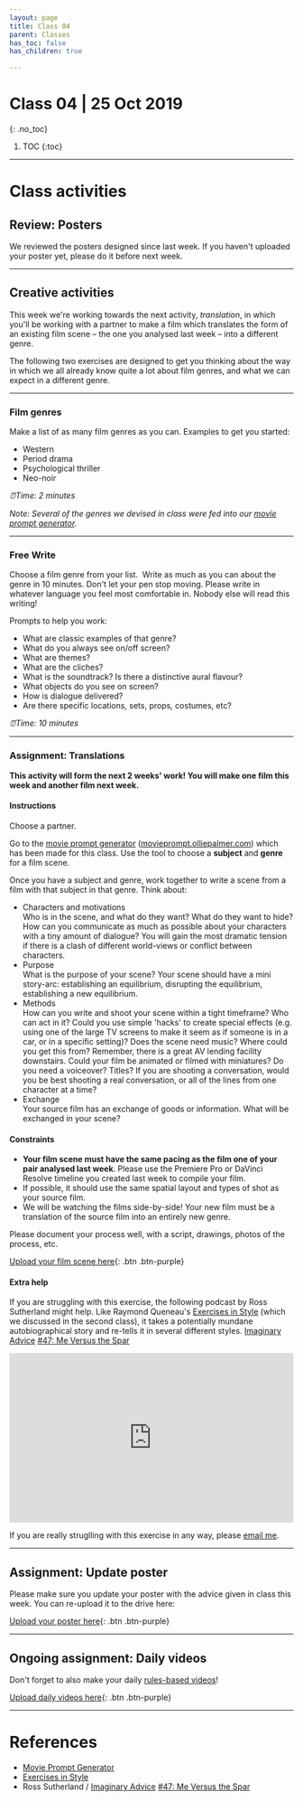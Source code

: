 ```yaml
---
layout: page
title: Class 04
parent: Classes
has_toc: false
has_children: true

---
```

# Class 04 | 25 Oct 2019
{: .no_toc}

1. TOC
{:toc}

----

# Class activities

## Review: Posters

We reviewed the posters designed since last week. If you haven't uploaded your poster yet, please do it before next week.

----

## Creative activities

This week we're working towards the next activity, _translation_, in which you'll be working with a partner to make a film which translates the form of an existing film scene – the one you analysed last week – into a different genre.

The following two exercises are designed to get you thinking about the way in which we all already know quite a lot about film genres, and what we can expect in a different genre.

----

### Film genres

Make a list of as many film genres as you can. Examples to get you started:

- Western
- Period drama
- Psychological thriller
- Neo-noir

_⏰️Time: 2 minutes_

_Note: Several of the genres we devised in class were fed into our [movie prompt generator](https://movieprompt.olliepalmer.com)._

----

### Free Write

Choose a film genre from your list.  Write as much as you can about the genre in 10 minutes. Don't let your pen stop moving. Please write in whatever language you feel most comfortable in. Nobody else will read this writing!

Prompts to help you work:

- What are classic examples of that genre?
- What do you always see on/off screen?
- What are themes?
- What are the cliches?
- What is the soundtrack? Is there a distinctive aural flavour?
- What objects do you see on screen?
- How is dialogue delivered?
- Are there specific locations, sets, props, costumes, etc?

_⏰️Time: 10 minutes_

----

### Assignment: Translations

**This activity will form the next 2 weeks' work! You will make one film this week and another film next week.**

#### Instructions

Choose a partner.

Go to the [movie prompt generator](https://movieprompt.olliepalmer.com)  ([movieprompt.olliepalmer.com](https://movieprompt.olliepalmer.com)) which has been made for this class. Use the tool to choose a **subject** and **genre** for a film scene.

Once you have a subject and genre, work together to write a scene from a film with that subject in that genre. Think about:

- Characters and motivations  
  Who is in the scene, and what do they want? What do they want to hide? How can you communicate as much as possible about your characters with a tiny amount of dialogue? You will gain the most dramatic tension if there is a clash of different world-views or conflict between characters.
- Purpose  
  What is the purpose of your scene? Your scene should have a mini story-arc: establishing an equilibrium, disrupting the equilibrium, establishing a new equilibrium.
- Methods  
  How can you write and shoot your scene within a tight timeframe? Who can act in it? Could you use simple 'hacks' to create special effects (e.g. using one of the large TV screens to make it seem as if someone is in a car, or in a specific setting)? Does the scene need music? Where could you get this from? Remember, there is a great AV lending facility downstairs. Could your film be animated or filmed with miniatures? Do you need a voiceover? Titles? If you are shooting a conversation, would you be best shooting a real conversation, or all of the lines from one character at a time?
- Exchange  
  Your source film has an exchange of goods or information. What will be exchanged in your scene?

#### Constraints

  - **Your film scene must have the same pacing as the film one of your pair analysed last week**. Please use the Premiere Pro or DaVinci Resolve timeline you created last week to compile your film.
  - If possible, it should use the same spatial layout and types of shot as your source film.
  - We will be watching the films side-by-side! Your new film must be a translation of the source film into an entirely new genre.

Please document your process well, with a script, drawings, photos of the process, etc.

[Upload your film scene here](https://forms.gle/7TcV2zxLwqxRZ7sL8){: .btn .btn-purple}


#### Extra help

If you are struggling with this exercise, the following podcast by Ross Sutherland might help. Like Raymond Queneau's [Exercises in Style](https://monoskop.org/images/4/49/Queneau_Raymond_Exercises_in_Style_pp_1-26.pdf) (which we discussed in the second class), it takes a potentially mundane autobiographical story and re-tells it in several different styles. [Imaginary Advice](https://www.imaginaryadvice.com) [#47: Me Versus the Spar](https://soundcloud.com/ross-sutherland/47-me-versus-the-spar-parts-1-to-7)

<iframe width="100%" height="300" scrolling="no" frameborder="no" allow="autoplay" src="https://w.soundcloud.com/player/?url=https%3A//api.soundcloud.com/tracks/424269684&color=%23ff5500&auto_play=false&hide_related=false&show_comments=true&show_user=true&show_reposts=false&show_teaser=true&visual=true"></iframe>

If you are really struglling with this exercise in any way, please [email me](mailto:om.palmer@avans.nl).


-----


## Assignment: Update poster

Please make sure you update your poster with the advice given in class this week. You can re-upload it to the drive here:

[Upload your poster here](https://forms.gle/HumGQYYTrYDPw4Bt7){: .btn .btn-purple}



----

## Ongoing assignment: Daily videos

Don't forget to also make your daily [rules-based videos](../classes/class-01.html#activity-3-rules-for-your-daily-film)!

[Upload daily videos here](https://forms.gle/k2Excws5CPx5QRrN8){: .btn .btn-purple}


----


# References


- [Movie Prompt Generator](https://movieprompt.netlify.com/)
- [Exercises in Style](https://monoskop.org/images/4/49/Queneau_Raymond_Exercises_in_Style_pp_1-26.pdf)
- Ross Sutherland / [Imaginary Advice](https://www.imaginaryadvice.com) [#47: Me Versus the Spar](https://soundcloud.com/ross-sutherland/47-me-versus-the-spar-parts-1-to-7)
